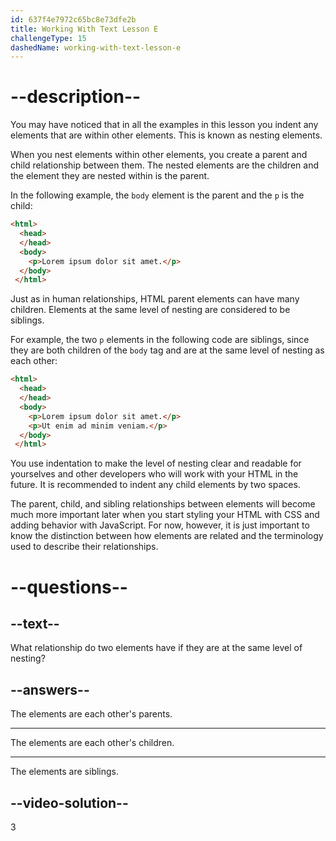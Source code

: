 ```yaml
---
id: 637f4e7972c65bc8e73dfe2b
title: Working With Text Lesson E
challengeType: 15
dashedName: working-with-text-lesson-e
---
```


# --description--

You may have noticed that in all the examples in this lesson you indent any elements that are within other elements. This is known as nesting elements.

When you nest elements within other elements, you create a parent and child relationship between them. The nested elements are the children and the element they are nested within is the parent.

In the following example, the `body` element is the parent and the `p` is the child:

```html
<html>
  <head>
  </head>
  <body>
    <p>Lorem ipsum dolor sit amet.</p>
  </body>
 </html>
```

Just as in human relationships, HTML parent elements can have many children. Elements at the same level of nesting are considered to be siblings.

For example, the two `p` elements in the following code are siblings, since they are both children of the `body` tag and are at the same level of nesting as each other:

```html
<html>
  <head>
  </head>
  <body>
    <p>Lorem ipsum dolor sit amet.</p>
    <p>Ut enim ad minim veniam.</p>
  </body>
 </html>
```

You use indentation to make the level of nesting clear and readable for yourselves and other developers who will work with your HTML in the future. It is recommended to indent any child elements by two spaces.

The parent, child, and sibling relationships between elements will become much more important later when you start styling your HTML with CSS and adding behavior with JavaScript. For now, however, it is just important to know the distinction between how elements are related and the terminology used to describe their relationships.

# --questions--

## --text--

What relationship do two elements have if they are at the same level of nesting?

## --answers--

The elements are each other's parents.

---

The elements are each other's children.

---

The elements are siblings.

## --video-solution--

3
